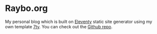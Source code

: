 # Raybo.org

My personal blog which is built on [Eleventy](https://www.11ty.io/) static site generator using my own template [7ty](https://7ty.tech). You can check out the [Github repo](https://github.com/planetoftheweb/seven).
